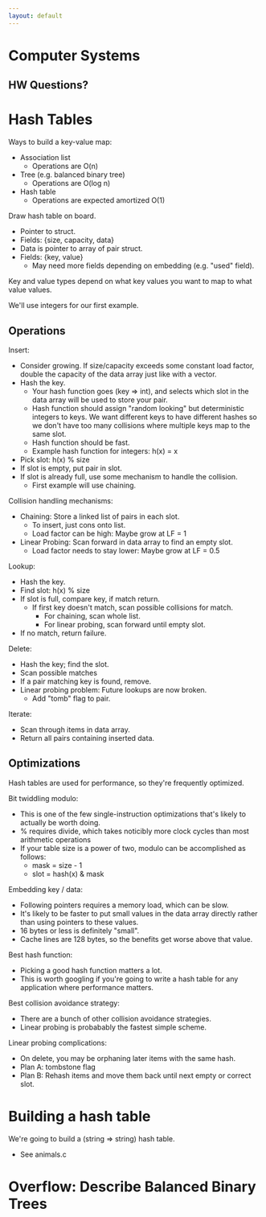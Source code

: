 ```yaml
---
layout: default
---
```


# Computer Systems

## HW Questions?

# Hash Tables

Ways to build a key-value map:

 - Association list
   - Operations are O(n)
 - Tree (e.g. balanced binary tree)
   - Operations are O(log n)
 - Hash table
   - Operations are expected amortized O(1)

Draw hash table on board.

 - Pointer to struct.
 - Fields: {size, capacity, data}
 - Data is pointer to array of pair struct.
 - Fields: {key, value}
   - May need more fields depending on embedding (e.g. "used" field).

Key and value types depend on what key values you want
to map to what value values.

We'll use integers for our first example.

## Operations

Insert:

 - Consider growing. If size/capacity exceeds some constant load factor, double
   the capacity of the data array just like with a vector.
 - Hash the key.
   - Your hash function goes (key => int), and selects which
     slot in the data array will be used to store your pair.
   - Hash function should assign "random looking" but deterministic
     integers to keys. We want different keys to have different hashes
     so we don't have too many collisions where multiple keys map to the
     same slot.
   - Hash function should be fast.
   - Example hash function for integers: h(x) = x
 - Pick slot: h(x) % size
 - If slot is empty, put pair in slot.
 - If slot is already full, use some mechanism to handle the collision.
   - First example will use chaining.

Collision handling mechanisms:

 - Chaining: Store a linked list of pairs in each slot.
   - To insert, just cons onto list.
   - Load factor can be high: Maybe grow at LF = 1
 - Linear Probing: Scan forward in data array to find an empty slot.
   - Load factor needs to stay lower: Maybe grow at LF = 0.5

Lookup:

 - Hash the key.
 - Find slot: h(x) % size
 - If slot is full, compare key, if match return.
   - If first key doesn't match, scan possible collisions for match.
     - For chaining, scan whole list.
     - For linear probing, scan forward until empty slot.
 - If no match, return failure.

Delete:

 - Hash the key; find the slot.
 - Scan possible matches
 - If a pair matching key is found, remove.
 - Linear probing problem: Future lookups are now broken.
   - Add "tomb" flag to pair.

Iterate:

 - Scan through items in data array.
 - Return all pairs containing inserted data.

## Optimizations

Hash tables are used for performance, so they're frequently optimized.

Bit twiddling modulo:

 - This is one of the few single-instruction optimizations that's likely
   to actually be worth doing.
 - % requires divide, which takes noticibly more clock cycles than
   most arithmetic operations
 - If your table size is a power of two, modulo can be accomplished
   as follows:
    - mask = size - 1
    - slot = hash(x) & mask
   
Embedding key / data:

 - Following pointers requires a memory load, which can be slow.
 - It's likely to be faster to put small values in the data array
   directly rather than using pointers to these values.
 - 16 bytes or less is definitely "small".
 - Cache lines are 128 bytes, so the benefits get worse above that value.

Best hash function:

 - Picking a good hash function matters a lot.
 - This is worth googling if you're going to write a hash table for any
   application where performance matters.

Best collision avoidance strategy:

 - There are a bunch of other collision avoidance strategies.
 - Linear probing is probabably the fastest simple scheme.

Linear probing complications:

 - On delete, you may be orphaning later items with the same hash.
 - Plan A: tombstone flag
 - Plan B: Rehash items and move them back until next empty or correct slot.

# Building a hash table

We're going to build a (string => string) hash table.

 - See animals.c

# Overflow: Describe Balanced Binary Trees
